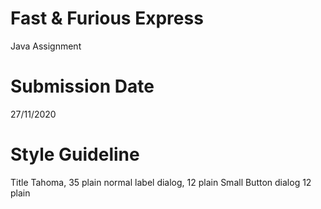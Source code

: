 # Fast & Furious Express
Java Assignment

# Submission Date
27/11/2020

# Style Guideline
Title Tahoma, 35 plain
normal label dialog, 12 plain
Small Button dialog 12 plain
